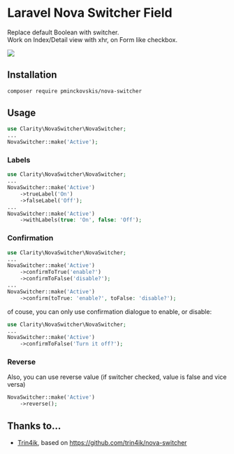 # Laravel Nova Switcher Field
Replace default Boolean with switcher. \
Work on Index/Detail view with xhr, on Form like checkbox.

![](https://user-images.githubusercontent.com/839633/209843810-d656e6db-025f-4221-9c6c-9b238227706f.gif)

## Installation
```bash
composer require pminckovskis/nova-switcher
```

## Usage
```php
use Clarity\NovaSwitcher\NovaSwitcher;
...
NovaSwitcher::make('Active');
```
### Labels
```php
use Clarity\NovaSwitcher\NovaSwitcher;
...
NovaSwitcher::make('Active')
    ->trueLabel('On')
    ->falseLabel('Off');
...
NovaSwitcher::make('Active')
    ->withLabels(true: 'On', false: 'Off');
```
### Confirmation
```php
use Clarity\NovaSwitcher\NovaSwitcher;
...
NovaSwitcher::make('Active')
    ->confirmToTrue('enable?')
    ->confirmToFalse('disable?');
...
NovaSwitcher::make('Active')
    ->confirm(toTrue: 'enable?', toFalse: 'disable?');
```
of couse, you can only use confirmation dialogue to enable, or disable:
```php
use Clarity\NovaSwitcher\NovaSwitcher;
...
NovaSwitcher::make('Active')
    ->confirmToFalse('Turn it off?');
```
### Reverse
Also, you can use reverse value (if switcher checked, value is false and vice versa)
```php
NovaSwitcher::make('Active')
    ->reverse();
```

## Thanks to...
- [Trin4ik](https://github.com/trin4ik), based on https://github.com/trin4ik/nova-switcher